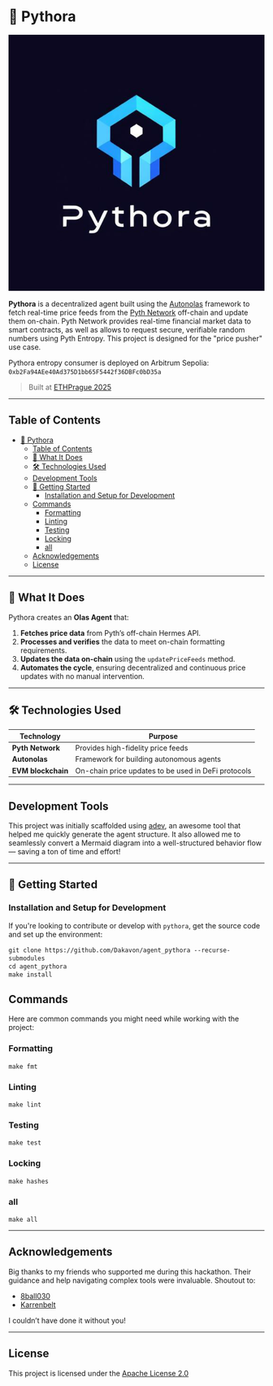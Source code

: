 # 🤖 Pythora
![Pythora Logo](img/Logo_Pythora.png)

**Pythora** is a decentralized agent built using the [Autonolas](https://olas.network/) framework to fetch real-time price feeds from the [Pyth Network](https://pyth.network/) off-chain and update them on-chain.
Pyth Network provides real-time financial market data to smart contracts, as well as allows to request secure, verifiable random numbers using Pyth Entropy. 
This project is designed for the "price pusher" use case.

Pythora entropy consumer is deployed on Arbitrum Sepolia: `0xb2Fa94AEe40Ad375D1bb65F5442f36DBFc0bD35a`

> Built at [ETHPrague 2025](https://ethglobal.com/events/prague)

---

## Table of Contents

- [🤖 Pythora](#-pythora)
  - [Table of Contents](#table-of-contents)
  - [🧠 What It Does](#-what-it-does)
  - [🛠️ Technologies Used](#️-technologies-used)
  - [Development Tools](#development-tools)
  - [🚀 Getting Started](#-getting-started)
    - [Installation and Setup for Development](#installation-and-setup-for-development)
  - [Commands](#commands)
    - [Formatting](#formatting)
    - [Linting](#linting)
    - [Testing](#testing)
    - [Locking](#locking)
    - [all](#all)
  - [Acknowledgements](#acknowledgements)
  - [License](#license)

---

## 🧠 What It Does

Pythora creates an **Olas Agent** that:
1. **Fetches price data** from Pyth’s off-chain Hermes API.
2. **Processes and verifies** the data to meet on-chain formatting requirements.
3. **Updates the data on-chain** using the `updatePriceFeeds` method.
4. **Automates the cycle**, ensuring decentralized and continuous price updates with no manual intervention.

---

## 🛠️ Technologies Used

| Technology       | Purpose                              |
|------------------|--------------------------------------|
| **Pyth Network**  | Provides high-fidelity price feeds |
| **Autonolas**      | Framework for building autonomous agents |
| **EVM blockchain** | On-chain price updates to be used in DeFi protocols |

---

## Development Tools

This project was initially scaffolded using [adev](https://github.com/8ball030/auto_dev), an awesome tool that helped me quickly generate the agent structure. It also allowed me to seamlessly convert a Mermaid diagram into a well-structured behavior flow — saving a ton of time and effort!

---

## 🚀 Getting Started

### Installation and Setup for Development

If you're looking to contribute or develop with `pythora`, get the source code and set up the environment:

```shell
git clone https://github.com/Dakavon/agent_pythora --recurse-submodules
cd agent_pythora 
make install
```

## Commands

Here are common commands you might need while working with the project:

### Formatting

```shell
make fmt
```

### Linting

```shell
make lint
```

### Testing

```shell
make test
```

### Locking

```shell
make hashes
```

### all

```shell
make all
```

---

## Acknowledgements
Big thanks to my friends who supported me during this hackathon. Their guidance and help navigating complex tools were invaluable. Shoutout to:

- [8ball030](https://github.com/8ball030)
- [Karrenbelt](https://github.com/Karrenbelt)

I couldn’t have done it without you!

---

## License

This project is licensed under the [Apache License 2.0](https://www.apache.org/licenses/LICENSE-2.0)

